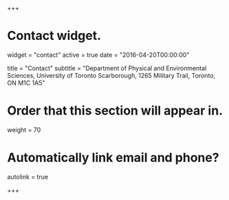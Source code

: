 +++
# Contact widget.
widget = "contact"
active = true
date = "2016-04-20T00:00:00"

title = "Contact"
subtitle = "Department of Physical and Environmental Sciences, University of Toronto Scarborough, 1265 Military Trail, Toronto, ON M1C 1A5"

# Order that this section will appear in.
weight = 70

# Automatically link email and phone?
autolink = true

+++

